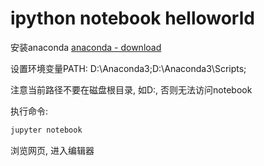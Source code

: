 # ipython notebook helloworld

安装anaconda
[anaconda - download](https://www.anaconda.com/download/)

设置环境变量PATH: D:\Anaconda3;D:\Anaconda3\Scripts;

注意当前路径不要在磁盘根目录, 如D:\, 否则无法访问notebook

执行命令:

```bash
jupyter notebook
```

浏览网页, 进入编辑器


